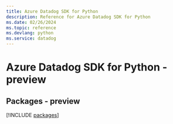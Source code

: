 ```yaml
---
title: Azure Datadog SDK for Python
description: Reference for Azure Datadog SDK for Python
ms.date: 02/26/2024
ms.topic: reference
ms.devlang: python
ms.service: datadog
---
```

# Azure Datadog SDK for Python - preview
## Packages - preview
[!INCLUDE [packages](datadog-index.md)]